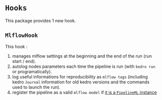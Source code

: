 # ``Hooks``

This package provides 1 new hook.

## ``MlflowHook``

This hook :

  1. manages mlflow settings at the beginning and the end of the run (run start / end).
  2. autolog nodes parameters each time the pipeline is run (with ``kedro run`` or programatically).
  3. log useful informations for reproducibility as ``mlflow tags`` (including kedro ``Journal`` information for old kedro versions and the commands used to launch the run).
  4. register the pipeline as a valid ``mlflow model`` if [it is a ``PipelineML`` instance](./03_Pipelines.html)
